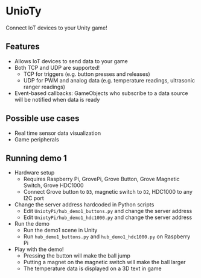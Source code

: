# UnioTy
Connect IoT devices to your Unity game!

## Features
- Allows IoT devices to send data to your game
- Both TCP and UDP are supported!
  - TCP for triggers (e.g. button presses and releases)
  - UDP for PWM and analog data (e.g. temperature readings, ultrasonic ranger readings)
- Event-based callbacks: GameObjects who subscribe to a data source will be notified when data is ready

## Possible use cases
- Real time sensor data visualization
- Game peripherals

## Running demo 1
- Hardware setup
  - Requires Raspberry Pi, GrovePi, Grove Button, Grove Magnetic Switch, Grove HDC1000
  - Connect Grove button to `D3`, magnetic switch to `D2`, HDC1000 to any I2C port
- Change the server address hardcoded in Python scripts
  - Edit `UniotyPi/hub_demo1_buttons.py` and change the server address
  - Edit `UniotyPi/hub_demo1_hdc1000.py` and change the server address
- Run the demo
  - Run the demo1 scene in Unity
  - Run `hub_demo1_buttons.py` and `hub_demo1_hdc1000.py` on Raspberry Pi
- Play with the demo!
  - Pressing the button will make the ball jump
  - Putting a magnet on the magnetic switch will make the ball larger
  - The temperature data is displayed on a 3D text in game
  
